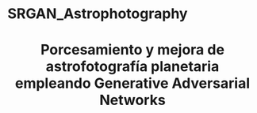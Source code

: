 # SRGAN_Astrophotography

# <center> **Porcesamiento y mejora de astrofotografía planetaria empleando Generative Adversarial Networks** </center>
